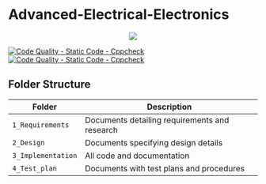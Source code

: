 # Advanced-Electrical-Electronics

<div align="center">
<img src="https://eepower.com/uploads/education/resistor_color_codes_chart.png" >
</div>

[![Code Quality - Static Code - Cppcheck](https://github.com/VisheshYadav288037/Advanced-Electrical-Electronics/actions/workflows/cppcheck.yml/badge.svg)](https://github.com/VisheshYadav288037/Advanced-Electrical-Electronics/actions/workflows/cppcheck.yml)
[![Code Quality - Static Code - Cppcheck](https://github.com/VisheshYadav288037/Advanced-Electrical-Electronics/actions/workflows/cppcheck.yml/badge.svg)](https://github.com/VisheshYadav288037/Advanced-Electrical-Electronics/actions/workflows/cppcheck.yml)

## Folder Structure
Folder             | Description
-------------------| -----------------------------------------
`1_Requirements`   | Documents detailing requirements and research
`2_Design`         | Documents specifying design details
`3_Implementation` | All code and documentation
`4_Test_plan`      | Documents with test plans and procedures




